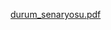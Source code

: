 [durum_senaryosu.pdf](https://github.com/user-attachments/files/19384639/durum_senaryosu.pdf)     











